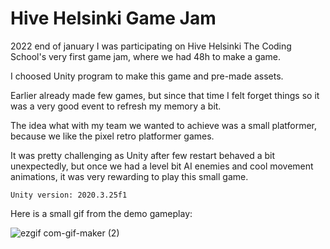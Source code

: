 # Hive Helsinki Game Jam

2022 end of january I was participating on Hive Helsinki The Coding School's very first game jam, where we had 48h to make a game.

I choosed Unity program to make this game and pre-made assets.

Earlier already made few games, but since that time I felt forget things so it was a very good event to refresh my memory a bit.

The idea what with my team we wanted to achieve was a small platformer, because we like the pixel retro platformer games.

It was pretty challenging as Unity after few restart behaved a bit unexpectedly, but once we had a level bit AI enemies and cool movement animations, it was very rewarding to play this small game.

    Unity version: 2020.3.25f1

Here is a small gif from the demo gameplay:



![ezgif com-gif-maker (2)](https://user-images.githubusercontent.com/83179142/153702752-b1557838-aed0-4f08-96e7-824c17b7773d.gif)
